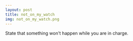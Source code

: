```yaml
---
layout: post
title: not_on_my_watch
img: not_on_my_watch.png
---
```

State that something won't happen while you are in charge.
